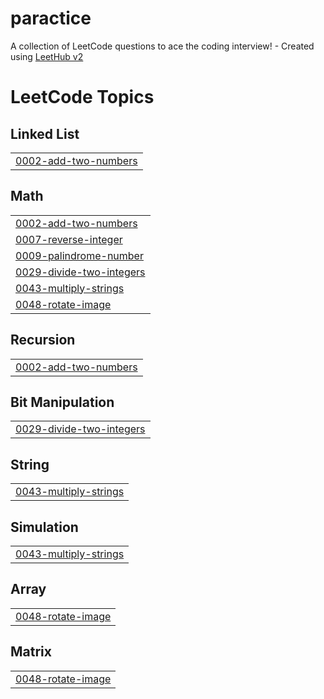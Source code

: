 # paractice
A collection of LeetCode questions to ace the coding interview! - Created using [LeetHub v2](https://github.com/arunbhardwaj/LeetHub-2.0)

<!---LeetCode Topics Start-->
# LeetCode Topics
## Linked List
|  |
| ------- |
| [0002-add-two-numbers](https://github.com/SrinithiVeerapandiyan/paractice/tree/master/0002-add-two-numbers) |
## Math
|  |
| ------- |
| [0002-add-two-numbers](https://github.com/SrinithiVeerapandiyan/paractice/tree/master/0002-add-two-numbers) |
| [0007-reverse-integer](https://github.com/SrinithiVeerapandiyan/paractice/tree/master/0007-reverse-integer) |
| [0009-palindrome-number](https://github.com/SrinithiVeerapandiyan/paractice/tree/master/0009-palindrome-number) |
| [0029-divide-two-integers](https://github.com/SrinithiVeerapandiyan/paractice/tree/master/0029-divide-two-integers) |
| [0043-multiply-strings](https://github.com/SrinithiVeerapandiyan/paractice/tree/master/0043-multiply-strings) |
| [0048-rotate-image](https://github.com/SrinithiVeerapandiyan/paractice/tree/master/0048-rotate-image) |
## Recursion
|  |
| ------- |
| [0002-add-two-numbers](https://github.com/SrinithiVeerapandiyan/paractice/tree/master/0002-add-two-numbers) |
## Bit Manipulation
|  |
| ------- |
| [0029-divide-two-integers](https://github.com/SrinithiVeerapandiyan/paractice/tree/master/0029-divide-two-integers) |
## String
|  |
| ------- |
| [0043-multiply-strings](https://github.com/SrinithiVeerapandiyan/paractice/tree/master/0043-multiply-strings) |
## Simulation
|  |
| ------- |
| [0043-multiply-strings](https://github.com/SrinithiVeerapandiyan/paractice/tree/master/0043-multiply-strings) |
## Array
|  |
| ------- |
| [0048-rotate-image](https://github.com/SrinithiVeerapandiyan/paractice/tree/master/0048-rotate-image) |
## Matrix
|  |
| ------- |
| [0048-rotate-image](https://github.com/SrinithiVeerapandiyan/paractice/tree/master/0048-rotate-image) |
<!---LeetCode Topics End-->